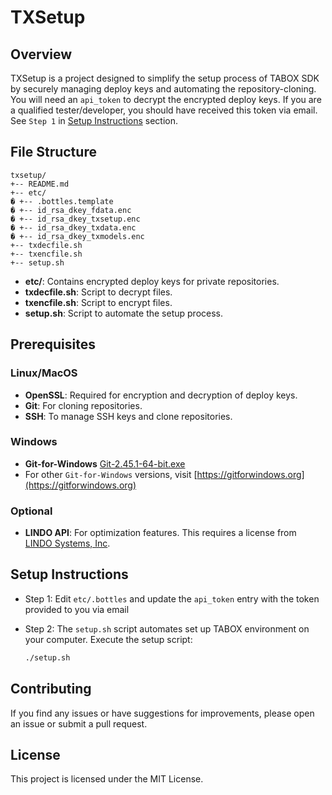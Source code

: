# TXSetup

## Overview

TXSetup is a project designed to simplify the setup process of TABOX SDK by securely managing deploy keys and automating the repository-cloning. You will need an `api_token` to decrypt the encrypted deploy keys. If you are a qualified tester/developer, you should have received this token via email. See `Step 1` in [Setup Instructions](#setup-instructions) section.

## File Structure

	txsetup/
	+-- README.md
	+-- etc/
	� +-- .bottles.template
	� +-- id_rsa_dkey_fdata.enc
	� +-- id_rsa_dkey_txsetup.enc
	� +-- id_rsa_dkey_txdata.enc
	� +-- id_rsa_dkey_txmodels.enc
	+-- txdecfile.sh
	+-- txencfile.sh
	+-- setup.sh


- **etc/**: Contains encrypted deploy keys for private repositories.
- **txdecfile.sh**: Script to decrypt files.
- **txencfile.sh**: Script to encrypt files.
- **setup.sh**: Script to automate the setup process.

## Prerequisites

### Linux/MacOS

- **OpenSSL**: Required for encryption and decryption of deploy keys.
- **Git**: For cloning repositories.
- **SSH**: To manage SSH keys and clone repositories.

### Windows
- **Git-for-Windows** [Git-2.45.1-64-bit.exe](https://github.com/git-for-windows/git/releases/download/v2.45.1.windows.1/Git-2.45.1-64-bit.exe)
- For other `Git-for-Windows` versions, visit [https://gitforwindows.org](https://gitforwindows.org)

### Optional
- **LINDO API**: For optimization features. This requires a license from [LINDO Systems, Inc](https://www.lindo.com).

## Setup Instructions

- Step 1: Edit `etc/.bottles` and update the `api_token` entry with the token provided to you via email

- Step 2: The `setup.sh` script automates set up TABOX environment on your computer.  Execute the setup script:

   ```bash
   ./setup.sh
   ```
   
## Contributing

If you find any issues or have suggestions for improvements, please open an issue or submit a pull request.

## License

This project is licensed under the MIT License.